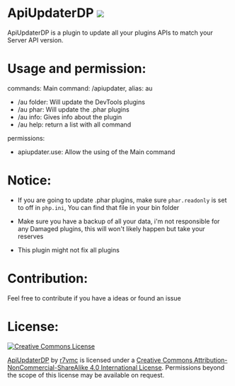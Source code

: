 # ApiUpdaterDP [![](https://poggit.pmmp.io/shield.state/ApiUpdaterDP)](https://poggit.pmmp.io/p/ApiUpdaterDP)


ApiUpdaterDP is a plugin to update all your plugins APIs to match your Server API version.

# Usage and permission:
commands:
   Main command: /apiupdater, alias: au
  - /au folder: Will update the DevTools plugins
  - /au phar: Will update the .phar plugins
  - /au info: Gives info about the plugin
  - /au help: return a list with all command
  
permissions:
  - apiupdater.use: Allow the using of the Main command
 
# Notice:
- If you are going to update .phar plugins, make sure `phar.readonly` is set to off in `php.ini`, You can find that file in your bin folder

- Make sure you have a backup of all your data, i'm not responsible for any Damaged plugins, this will won't likely happen but take your reserves

- This plugin might not fix all plugins

# Contribution:
Feel free to contribute if you have a ideas or found an issue

# License:
[![Creative Commons License](https://i.creativecommons.org/l/by-nc-sa/4.0/88x31.png)](http://creativecommons.org/licenses/by-nc-sa/4.0/)

[ApiUpdaterDP](https://github.com/r7vmc/ApiUpdaterDP) by [r7vmc](https://github.com/r7vmc) is licensed under a [Creative Commons Attribution-NonCommercial-ShareAlike 4.0 International License](http://creativecommons.org/licenses/by-nc-sa/4.0/). Permissions beyond the scope of this license may be available on request.
